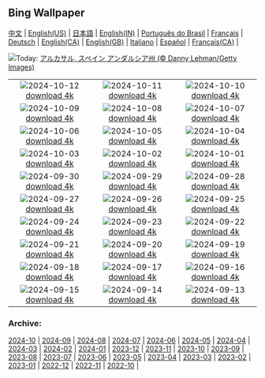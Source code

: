 ## Bing Wallpaper
[中文](README.md) |                     [English(US)](en-US.md) |                     [日本語](ja-JP.md) |                     [English(IN)](en-IN.md) |                     [Português do Brasil](pt-BR.md) |                     [Français](fr-FR.md) |                     [Deutsch](de-DE.md) |                     [English(CA)](en-CA.md) |                     [English(GB)](en-GB.md) |                     [Italiano](it-IT.md) |                     [Español](es-ES.md) |                     [Français(CA)](fr-CA.md) |                    

![](https://www.bing.com/th?id=OHR.AlcazarSeville_JA-JP7812179664_UHD.jpg&w=1000)Today: [アルカサル, スペイン アンダルシア州 (© Danny Lehman/Getty Images)](https://www.bing.com/th?id=OHR.AlcazarSeville_JA-JP7812179664_UHD.jpg)

|      |      |      |
| :----: | :----: | :----: |
|![](https://www.bing.com/th?id=OHR.QuebecDuck_JA-JP7270367085_UHD.jpg&pid=hp&w=384&h=216&rs=1&c=4)2024-10-12 [download 4k](https://www.bing.com/th?id=OHR.QuebecDuck_JA-JP7270367085_UHD.jpg)|![](https://www.bing.com/th?id=OHR.CelticColours_JA-JP6953032126_UHD.jpg&pid=hp&w=384&h=216&rs=1&c=4)2024-10-11 [download 4k](https://www.bing.com/th?id=OHR.CelticColours_JA-JP6953032126_UHD.jpg)|![](https://www.bing.com/th?id=OHR.SoranoItaly_JA-JP6459075522_UHD.jpg&pid=hp&w=384&h=216&rs=1&c=4)2024-10-10 [download 4k](https://www.bing.com/th?id=OHR.SoranoItaly_JA-JP6459075522_UHD.jpg)|
|![](https://www.bing.com/th?id=OHR.AspensColorado_JA-JP6244858068_UHD.jpg&pid=hp&w=384&h=216&rs=1&c=4)2024-10-09 [download 4k](https://www.bing.com/th?id=OHR.AspensColorado_JA-JP6244858068_UHD.jpg)|![](https://www.bing.com/th?id=OHR.Kanro2024_JA-JP5787966494_UHD.jpg&pid=hp&w=384&h=216&rs=1&c=4)2024-10-08 [download 4k](https://www.bing.com/th?id=OHR.Kanro2024_JA-JP5787966494_UHD.jpg)|![](https://www.bing.com/th?id=OHR.ElbePhilharmonic_JA-JP5541486306_UHD.jpg&pid=hp&w=384&h=216&rs=1&c=4)2024-10-07 [download 4k](https://www.bing.com/th?id=OHR.ElbePhilharmonic_JA-JP5541486306_UHD.jpg)|
|![](https://www.bing.com/th?id=OHR.KochiaJapan_JA-JP5196113182_UHD.jpg&pid=hp&w=384&h=216&rs=1&c=4)2024-10-06 [download 4k](https://www.bing.com/th?id=OHR.KochiaJapan_JA-JP5196113182_UHD.jpg)|![](https://www.bing.com/th?id=OHR.ElephantTeacher_JA-JP4940024317_UHD.jpg&pid=hp&w=384&h=216&rs=1&c=4)2024-10-05 [download 4k](https://www.bing.com/th?id=OHR.ElephantTeacher_JA-JP4940024317_UHD.jpg)|![](https://www.bing.com/th?id=OHR.EuropaMoon_JA-JP4639297209_UHD.jpg&pid=hp&w=384&h=216&rs=1&c=4)2024-10-04 [download 4k](https://www.bing.com/th?id=OHR.EuropaMoon_JA-JP4639297209_UHD.jpg)|
|![](https://www.bing.com/th?id=OHR.TajMahalReflection_JA-JP3640388334_UHD.jpg&pid=hp&w=384&h=216&rs=1&c=4)2024-10-03 [download 4k](https://www.bing.com/th?id=OHR.TajMahalReflection_JA-JP3640388334_UHD.jpg)|![](https://www.bing.com/th?id=OHR.WindRiverAlaska_JA-JP3464622657_UHD.jpg&pid=hp&w=384&h=216&rs=1&c=4)2024-10-02 [download 4k](https://www.bing.com/th?id=OHR.WindRiverAlaska_JA-JP3464622657_UHD.jpg)|![](https://www.bing.com/th?id=OHR.HalfDomeYosemite_JA-JP3299475040_UHD.jpg&pid=hp&w=384&h=216&rs=1&c=4)2024-10-01 [download 4k](https://www.bing.com/th?id=OHR.HalfDomeYosemite_JA-JP3299475040_UHD.jpg)|
|![](https://www.bing.com/th?id=OHR.WalrusNorway_JA-JP3040663299_UHD.jpg&pid=hp&w=384&h=216&rs=1&c=4)2024-09-30 [download 4k](https://www.bing.com/th?id=OHR.WalrusNorway_JA-JP3040663299_UHD.jpg)|![](https://www.bing.com/th?id=OHR.ConnecticutBridge_JA-JP2803321025_UHD.jpg&pid=hp&w=384&h=216&rs=1&c=4)2024-09-29 [download 4k](https://www.bing.com/th?id=OHR.ConnecticutBridge_JA-JP2803321025_UHD.jpg)|![](https://www.bing.com/th?id=OHR.VeniceAerial_JA-JP2627608079_UHD.jpg&pid=hp&w=384&h=216&rs=1&c=4)2024-09-28 [download 4k](https://www.bing.com/th?id=OHR.VeniceAerial_JA-JP2627608079_UHD.jpg)|
|![](https://www.bing.com/th?id=OHR.YokohamaBridge2024_JA-JP2381649830_UHD.jpg&pid=hp&w=384&h=216&rs=1&c=4)2024-09-27 [download 4k](https://www.bing.com/th?id=OHR.YokohamaBridge2024_JA-JP2381649830_UHD.jpg)|![](https://www.bing.com/th?id=OHR.LittleToucanet_JA-JP2193126707_UHD.jpg&pid=hp&w=384&h=216&rs=1&c=4)2024-09-26 [download 4k](https://www.bing.com/th?id=OHR.LittleToucanet_JA-JP2193126707_UHD.jpg)|![](https://www.bing.com/th?id=OHR.GiantSequoias_JA-JP1712203970_UHD.jpg&pid=hp&w=384&h=216&rs=1&c=4)2024-09-25 [download 4k](https://www.bing.com/th?id=OHR.GiantSequoias_JA-JP1712203970_UHD.jpg)|
|![](https://www.bing.com/th?id=OHR.SkaftafellWaterfall_JA-JP1502759780_UHD.jpg&pid=hp&w=384&h=216&rs=1&c=4)2024-09-24 [download 4k](https://www.bing.com/th?id=OHR.SkaftafellWaterfall_JA-JP1502759780_UHD.jpg)|![](https://www.bing.com/th?id=OHR.IcebergOtter_JA-JP1353399604_UHD.jpg&pid=hp&w=384&h=216&rs=1&c=4)2024-09-23 [download 4k](https://www.bing.com/th?id=OHR.IcebergOtter_JA-JP1353399604_UHD.jpg)|![](https://www.bing.com/th?id=OHR.RedSpiderlily2024_JA-JP1171609872_UHD.jpg&pid=hp&w=384&h=216&rs=1&c=4)2024-09-22 [download 4k](https://www.bing.com/th?id=OHR.RedSpiderlily2024_JA-JP1171609872_UHD.jpg)|
|![](https://www.bing.com/th?id=OHR.MunichBeerfest_JA-JP0799044795_UHD.jpg&pid=hp&w=384&h=216&rs=1&c=4)2024-09-21 [download 4k](https://www.bing.com/th?id=OHR.MunichBeerfest_JA-JP0799044795_UHD.jpg)|![](https://www.bing.com/th?id=OHR.OcracokeLight_JA-JP0600038027_UHD.jpg&pid=hp&w=384&h=216&rs=1&c=4)2024-09-20 [download 4k](https://www.bing.com/th?id=OHR.OcracokeLight_JA-JP0600038027_UHD.jpg)|![](https://www.bing.com/th?id=OHR.PiratePlayground_JA-JP8924583087_UHD.jpg&pid=hp&w=384&h=216&rs=1&c=4)2024-09-19 [download 4k](https://www.bing.com/th?id=OHR.PiratePlayground_JA-JP8924583087_UHD.jpg)|
|![](https://www.bing.com/th?id=OHR.GlenariffPark_JA-JP5014364740_UHD.jpg&pid=hp&w=384&h=216&rs=1&c=4)2024-09-18 [download 4k](https://www.bing.com/th?id=OHR.GlenariffPark_JA-JP5014364740_UHD.jpg)|![](https://www.bing.com/th?id=OHR.MidAutumnSingapore_JA-JP4830170317_UHD.jpg&pid=hp&w=384&h=216&rs=1&c=4)2024-09-17 [download 4k](https://www.bing.com/th?id=OHR.MidAutumnSingapore_JA-JP4830170317_UHD.jpg)|![](https://www.bing.com/th?id=OHR.OwlNew2024_JA-JP4084004440_UHD.jpg&pid=hp&w=384&h=216&rs=1&c=4)2024-09-16 [download 4k](https://www.bing.com/th?id=OHR.OwlNew2024_JA-JP4084004440_UHD.jpg)|
|![](https://www.bing.com/th?id=OHR.SunriseWallabies_JA-JP3900865129_UHD.jpg&pid=hp&w=384&h=216&rs=1&c=4)2024-09-15 [download 4k](https://www.bing.com/th?id=OHR.SunriseWallabies_JA-JP3900865129_UHD.jpg)|![](https://www.bing.com/th?id=OHR.CosmosDay2024_JA-JP3703662081_UHD.jpg&pid=hp&w=384&h=216&rs=1&c=4)2024-09-14 [download 4k](https://www.bing.com/th?id=OHR.CosmosDay2024_JA-JP3703662081_UHD.jpg)|![](https://www.bing.com/th?id=OHR.PointReyes_JA-JP3284759959_UHD.jpg&pid=hp&w=384&h=216&rs=1&c=4)2024-09-13 [download 4k](https://www.bing.com/th?id=OHR.PointReyes_JA-JP3284759959_UHD.jpg)|


### Archive:
[2024-10](archive/ja-JP/202410/README.md) | [2024-09](archive/ja-JP/202409/README.md) | [2024-08](archive/ja-JP/202408/README.md) | [2024-07](archive/ja-JP/202407/README.md) | [2024-06](archive/ja-JP/202406/README.md) | [2024-05](archive/ja-JP/202405/README.md) | [2024-04](archive/ja-JP/202404/README.md) | [2024-03](archive/ja-JP/202403/README.md) | [2024-02](archive/ja-JP/202402/README.md) | [2024-01](archive/ja-JP/202401/README.md) | [2023-12](archive/ja-JP/202312/README.md) | [2023-11](archive/ja-JP/202311/README.md) | [2023-10](archive/ja-JP/202310/README.md) | [2023-09](archive/ja-JP/202309/README.md) | [2023-08](archive/ja-JP/202308/README.md) | [2023-07](archive/ja-JP/202307/README.md) | [2023-06](archive/ja-JP/202306/README.md) | [2023-05](archive/ja-JP/202305/README.md) | [2023-04](archive/ja-JP/202304/README.md) | [2023-03](archive/ja-JP/202303/README.md) | [2023-02](archive/ja-JP/202302/README.md) | [2023-01](archive/ja-JP/202301/README.md) | [2022-12](archive/ja-JP/202212/README.md) | [2022-11](archive/ja-JP/202211/README.md) | [2022-10](archive/ja-JP/202210/README.md) | 